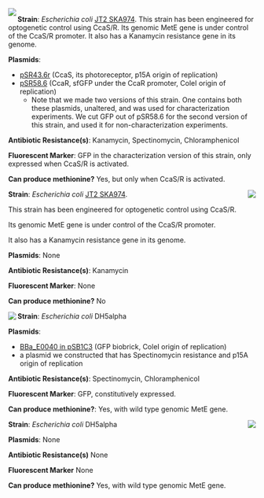 
<img align="left" src="http://2018.igem.org/wiki/images/a/a9/T--Waterloo--MeetMicro_JT2CcaSR.png">

**Strain**: _Escherichia coli_ [JT2 SKA974](https://www.addgene.org/80403/). This strain has been engineered for optogenetic control using CcaS/R. Its genomic MetE gene is under control of the CcaS/R promoter. It also has a Kanamycin resistance gene in its genome. 

**Plasmids**:
  - [pSR43.6r](https://www.addgene.org/63197/) (CcaS, its photoreceptor, p15A origin of replication)
  - [pSR58.6](https://www.addgene.org/63176/) (CcaR, sfGFP under the CcaR promoter, ColeI origin of replication)
    - Note that we made two versions of this strain. One contains both these plasmids, unaltered, and was used for characterization 
 experiments. We cut GFP out of pSR58.6 for the second version of this strain, and used it for non-characterization experiments.   
 
**Antibiotic Resistance(s)**: Kanamycin, Spectinomycin, Chloramphenicol 

**Fluorescent Marker**: GFP in the characterization version of this strain, only expressed when CcaS/R is activated.

**Can produce methionine?** Yes, but only when CcaS/R is activated. 







<img align="right" src="http://2018.igem.org/wiki/images/5/56/T--Waterloo--MeetMicro_JT2.png">




**Strain**: _Escherichia coli_ [JT2 SKA974](https://www.addgene.org/80403/). 

This strain has been engineered for optogenetic control using CcaS/R. 

Its genomic MetE gene is under control of the CcaS/R promoter. 

It also has a Kanamycin resistance gene in its genome. 

**Plasmids**: None

**Antibiotic Resistance(s)**: Kanamycin

**Fluorescent Marker**: None

**Can produce methionine?** No 



 
 
 



<img align="left" src="http://2018.igem.org/wiki/images/c/c9/T--Waterloo--MeetMicro_GFP.png">



**Strain**: _Escherichia coli_ DH5alpha 

**Plasmids**:
  - [BBa_E0040 in pSB1C3](http://parts.igem.org/Part:BBa_E0040) (GFP biobrick, ColeI origin of replication)
  - a plasmid we constructed that has Spectinomycin resistance and p15A origin of replication

**Antibiotic Resistance(s)**: Spectinomycin, Chloramphenicol 

**Fluorescent Marker**: GFP, constitutively expressed. 

**Can produce methionine?**: Yes, with wild type genomic MetE gene. 






<img align="right" src="http://2018.igem.org/wiki/images/9/92/T--Waterloo--MeetMicro_dh5.png">






**Strain**: _Escherichia coli_ DH5alpha

**Plasmids**: None

**Antibiotic Resistance(s)** None

**Fluorescent Marker** None

**Can produce methionine?** Yes, with wild type genomic MetE gene. 
